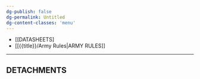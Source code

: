 ```yaml
---
dg-publish: false
dg-permalink: Untitled
dg-content-classes: 'menu'
---
```

- [[DATASHEETS]
- [[{{title}}/Army Rules|ARMY RULES]]

***

## DETACHMENTS